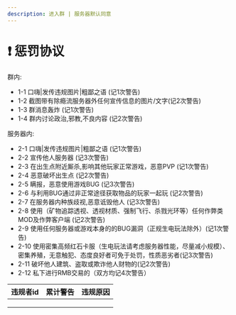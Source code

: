 ```yaml
---
description: 进入群 | 服务器默认同意
---
```


# ❗ 惩罚协议

群内:

* 1-1 口嗨|发传违规图片|粗鄙之语 (记1次警告)
* 1-2 截图带有除瘾流服务器外任何宣传信息的图片/文字(记2次警告)
* 1-3 群消息轰炸 (记1次警告)
* 1-4 群内讨论政治,邪教,不良内容 (记2次警告)

服务器内:

* 2-1 口嗨|发传违规图片|粗鄙之语 (记1次警告)
* 2-2 宣传他人服务器 (记3次警告)
* 2-3 在出生点附近厮杀,影响其他玩家正常游戏，恶意PVP (记1次警告)
* 2-4 恶意破坏出生点 (记2次警告)
* 2-5 瞒报，恶意使用游戏BUG (记3次警告)
* 2-6 与利用BUG通过非正常途径获取物品的玩家一起玩 (记2次警告)
* 2-7 在服务器内种族歧视,恶意诋毁他人 (记3次警告)
* 2-8 使用（矿物追踪透视、透视材质、强制飞行、杀戮光环等）任何作弊类MOD及作弊客户端 (记2次警告)
* 2-9 使用任何服务器或游戏本身的的BUG漏洞（正规生电玩法除外）(记1次警告)
* 2-10 使用密集高频红石卡服（生电玩法请考虑服务器性能，尽量减小规模）、密集养殖，无意触犯、态度良好者可免于处罚，性质恶劣者(记3次警告)
* 2-11 破坏他人建筑、盗取或欺诈他人财物的(记2次警告)
* 2-12 私下进行RMB交易的（双方均记4次警告）



| 违规者id | 累计警告 | 违规原因 |
| ----- | ---- | ---- |
|       |      |      |
|       |      |      |
|       |      |      |
